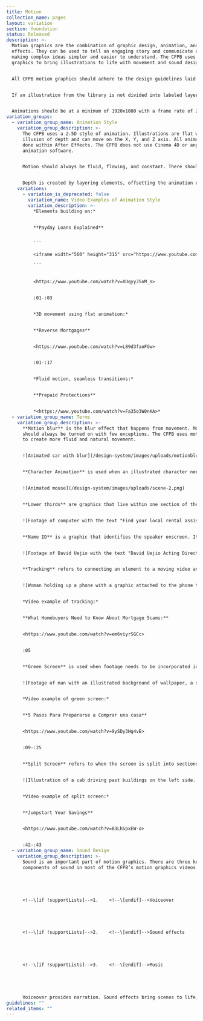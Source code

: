 ```yaml
---
title: Motion
collection_name: pages
layout: variation
section: foundation
status: Released
description: >-
  Motion graphics are the combination of graphic design, animation, and visual
  effects. They can be used to tell an engaging story and communicate a message,
  making complex ideas simpler and easier to understand. The CFPB uses motion
  graphics to bring illustrations to life with movement and sound design.


  All CFPB motion graphics should adhere to the design guidelines laid out in the design system page and should remain visually consistent with the CFPB brand. This includes color palette, fonts, and illustration style.  


  If an illustration from the library is not divided into labeled layers within Illustrator, the motion graphics designer will need to edit the Illustrator file and prep it for After Effects.


  Animations should be at a minimum of 1920x1080 with a frame rate of 29.97 FPS unless otherwise specified.
variation_groups:
  - variation_group_name: Animation Style
    variation_group_description: >-
      The CFPB uses a 2.5D style of animation. Illustrations are flat with an
      illusion of depth and can move on the X, Y, and Z axis. All animation is
      done within After Effects. The CFPB does not use Cinema 4D or any 3D
      animation software. 


      Motion should always be fluid, flowing, and constant. There should be no still frames. Every frame should have movement. When possible, elements should animate on and off, rather than cut in and out.


      Depth is created by layering elements, offsetting the animation of elements, depth of field, and shadow built into the illustration. Drop shadow should be used sparingly and should not be used on text.
    variations:
      - variation_is_deprecated: false
        variation_name: Video Examples of Animation Style
        variation_description: >-
          *Elements building on:*


          **Payday Loans Explained**


          ```

          <iframe width="560" height="315" src="https://www.youtube.com/embed/XUqyyJSoM_s?controls=0" title="YouTube video player" frameborder="0" allow="accelerometer; autoplay; clipboard-write; encrypted-media; gyroscope; picture-in-picture" allowfullscreen></iframe>

          ```


          <https://www.youtube.com/watch?v=XUqyyJSoM_s>


          :01-:03


          *3D movement using flat animation:*


          **Reverse Mortgages**


          <https://www.youtube.com/watch?v=L89d3faoFGw>


          :01-:17


          *Fluid motion, seamless transitions:*


          **Prepaid Protections**


          *<https://www.youtube.com/watch?v=Fa35o3W0nKA>*
  - variation_group_name: Terms
    variation_group_description: >-
      **Motion blur** is the blur effect that happens from movement. Motion blur
      should always be turned on with few exceptions. The CFPB uses motion blur
      to create more fluid and natural movement.


      ![Animated car with blur](/design-system/images/uploads/motionblur9.png)


      **Character Animation** is used when an illustrated character needs to move within a video. The illustrated characters should be built and separated into clearly labeled layers in Illustrator. The Illustrator file is then imported into After Effects using Import->Import as Composition.


      ![Animated mouse](/design-system/images/uploads/scene-2.png)


      **Lower thirds** are graphics that live within one section of the screen, usually providing additional information about the footage underneath it.


      ![Footage of computer with the text "Find your local rental assistance program" in the lower third of the screen on a green box](/design-system/images/uploads/lower-third.png)


      **Name ID** is a graphic that identifies the speaker onscreen. It should be simple and clean. Name ID should build on and off when possible, and it should remain onscreen for at least 3 seconds or for as long as it would reasonably take a person to read.


      ![Footage of David Uejio with the text "David Uejio Acting Director, Consumer Financial Protection Bureau" on top of the footage](/design-system/images/uploads/screen-shot-2022-02-10-at-10.12.50-am.png)


      **Tracking** refers to connecting an element to a moving video and having the element move with the video. Tracking should be smooth and clean. Tracking should be done in After Effects and Mocha.


      ![Woman holding up a phone with a graphic attached to the phone that says "urgent"](/design-system/images/uploads/tracking.png)


      *Video example of tracking:*


      **What Homebuyers Need to Know About Mortgage Scams:**


      <https://www.youtube.com/watch?v=em6viyrSGCc>


      :05


      **Green Screen** is used when footage needs to be incorporated into a new scene without its original background. The subject is keyed out, and the key should be as clean as possible.


      ![Footage of man with an illustrated background of wallpaper, a shelf, and a hanging picture](/design-system/images/uploads/greenscreen1.png)


      *Video example of green screen:*


      **5 Pasos Para Prepararse a Comprar una casa**


      <https://www.youtube.com/watch?v=9ySDy3Hg4vE>


      :09-:25


      **Split Screen** refers to when the screen is split into sections. This can include footage and graphics, just footage, or just graphics.


      ![Illustration of a cab driving past buildings on the left side. Illustration of a map of the United States with a car driving across it on the right side.](/design-system/images/uploads/split-screen-graphics.png)


      *Video example of split screen:*


      **Jumpstart Your Savings**


      <https://www.youtube.com/watch?v=B3LhSpxEW-o>


      :42-:43
  - variation_group_name: Sound Design
    variation_group_description: >-
      Sound is an important part of motion graphics. There are three key
      components of sound in most of the CFPB’s motion graphics videos:


       


      <!--\[if !supportLists]-->1.    <!--\[endif]-->Voiceover


       


      <!--\[if !supportLists]-->2.    <!--\[endif]-->Sound effects


       


      <!--\[if !supportLists]-->3.    <!--\[endif]-->Music


       


      Voiceover provides narration. Sound effects bring scenes to life, while music helps set the tone and pacing.
guidelines: ""
related_items: ""
---
```

